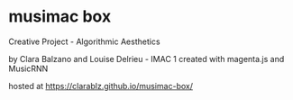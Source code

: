 # musimac box
Creative Project - Algorithmic Aesthetics

by Clara Balzano and Louise Delrieu - IMAC 1
created with magenta.js and MusicRNN


hosted at https://clarablz.github.io/musimac-box/
